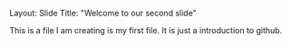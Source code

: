 Layout: Slide
Title: "Welcome to our second slide"

This is a file I am creating is my first file.
It is just a introduction to github.

